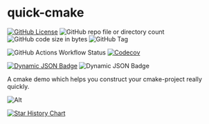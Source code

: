 # quick-cmake
[![GitHub License](https://img.shields.io/github/license/captainwc/quick-cmake)](https://shields.io/badges/)
![GitHub repo file or directory count](https://img.shields.io/github/directory-file-count/captainwc/quick-cmake)
![GitHub code size in bytes](https://img.shields.io/github/languages/code-size/captainwc/quick-cmake)
![GitHub Tag](https://img.shields.io/github/v/tag/captainwc/quick-cmake)


![GitHub Actions Workflow Status](https://img.shields.io/github/actions/workflow/status/captainwc/quick-cmake/codecov.yml)
[![Codecov](https://img.shields.io/codecov/c/github/captainwc/quick-cmake)](https://app.codecov.io/github/captainwc/quick-cmake/tree/main/include?displayType=list)


[![Dynamic JSON Badge](https://img.shields.io/badge/dynamic/json?url=https%3A%2F%2Fcn.apihz.cn%2Fapi%2Ftianqi%2Ftqyb.php%3Fid%3D88888888%26key%3D88888888%26sheng%3D%25E4%25B8%258A%25E6%25B5%25B7%26place%3D%25E6%25B5%25A6%25E4%25B8%259C&query=%24.weather1&label=weather)](https://cn.apihz.cn/api/tianqi/tqyb.php?id=88888888&key=88888888&sheng=%E4%B8%8A%E6%B5%B7&place=%E6%B5%A6%E4%B8%9C)
![Dynamic JSON Badge](https://img.shields.io/badge/dynamic/json?url=https%3A%2F%2Fcn.apihz.cn%2Fapi%2Ftianqi%2Ftqyb.php%3Fid%3D88888888%26key%3D88888888%26sheng%3D%25E4%25B8%258A%25E6%25B5%25B7%26place%3D%25E6%25B5%25A6%25E4%25B8%259C&query=%24.temperature&suffix=%E2%84%83&label=temperature&link=https%3A%2F%2Fcn.apihz.cn%2Fapi%2Ftianqi%2Ftqyb.php%3Fid%3D88888888%26key%3D88888888%26sheng%3D%25E4%25B8%258A%25E6%25B5%25B7%26place%3D%25E6%25B5%25A6%25E4%25B8%259C)

A cmake demo which helps you construct your cmake-project really quickly.

![Alt](https://repobeats.axiom.co/api/embed/d1325a66b037c88feedc6f581986a26524e78113.svg "Repobeats analytics image")

[![Star History Chart](https://api.star-history.com/svg?repos=captainwc/quick-cmake&type=Date)](https://star-history.com/#captainwc/quick-cmake&Date)
